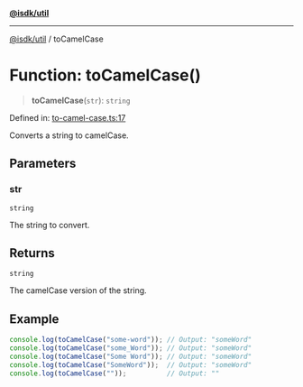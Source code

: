 [**@isdk/util**](../README.md)

***

[@isdk/util](../globals.md) / toCamelCase

# Function: toCamelCase()

> **toCamelCase**(`str`): `string`

Defined in: [to-camel-case.ts:17](https://github.com/isdk/util.js/blob/d56ec17a58f2c8d32fa62a973286199a24a5c2c7/src/to-camel-case.ts#L17)

Converts a string to camelCase.

## Parameters

### str

`string`

The string to convert.

## Returns

`string`

The camelCase version of the string.

## Example

```typescript
console.log(toCamelCase("some-word")); // Output: "someWord"
console.log(toCamelCase("some_Word")); // Output: "someWord"
console.log(toCamelCase("Some Word")); // Output: "someWord"
console.log(toCamelCase("SomeWord"));  // Output: "someWord"
console.log(toCamelCase(""));          // Output: ""
```
